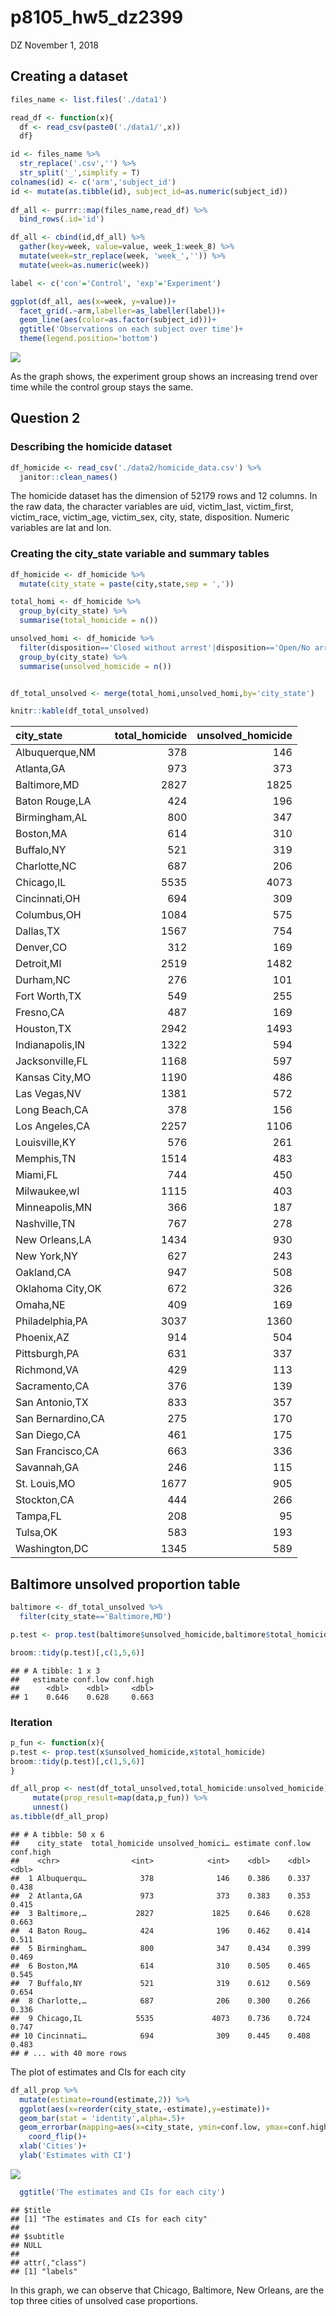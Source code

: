 p8105\_hw5\_dz2399
================
DZ
November 1, 2018

Creating a dataset
------------------

``` r
files_name <- list.files('./data1')

read_df <- function(x){
  df <- read_csv(paste0('./data1/',x))
  df}

id <- files_name %>% 
  str_replace('.csv','') %>%
  str_split('_',simplify = T)                                                         
colnames(id) <- c('arm','subject_id')
id <- mutate(as.tibble(id), subject_id=as.numeric(subject_id))
  
df_all <- purrr::map(files_name,read_df) %>% 
  bind_rows(.id='id') 

df_all <- cbind(id,df_all) %>% 
  gather(key=week, value=value, week_1:week_8) %>% 
  mutate(week=str_replace(week, 'week_','')) %>% 
  mutate(week=as.numeric(week))

label <- c('con'='Control', 'exp'='Experiment')

ggplot(df_all, aes(x=week, y=value))+
  facet_grid(.~arm,labeller=as_labeller(label))+
  geom_line(aes(color=as.factor(subject_id)))+
  ggtitle('Observations on each subject over time')+
  theme(legend.position='bottom')
```

![](p8105_hw5_dz2399_files/figure-markdown_github/unnamed-chunk-1-1.png)

As the graph shows, the experiment group shows an increasing trend over time while the control group stays the same.

Question 2
----------

### Describing the homicide dataset

``` r
df_homicide <- read_csv('./data2/homicide_data.csv') %>%
  janitor::clean_names()
```

The homicide dataset has the dimension of 52179 rows and 12 columns. In the raw data, the character variables are uid, victim\_last, victim\_first, victim\_race, victim\_age, victim\_sex, city, state, disposition. Numeric variables are lat and lon.

### Creating the city\_state variable and summary tables

``` r
df_homicide <- df_homicide %>%
  mutate(city_state = paste(city,state,sep = ',')) 

total_homi <- df_homicide %>% 
  group_by(city_state) %>% 
  summarise(total_homicide = n()) 

unsolved_homi <- df_homicide %>% 
  filter(disposition=='Closed without arrest'|disposition=='Open/No arrest') %>% 
  group_by(city_state) %>% 
  summarise(unsolved_homicide = n()) 


df_total_unsolved <- merge(total_homi,unsolved_homi,by='city_state') 

knitr::kable(df_total_unsolved)
```

| city\_state       |  total\_homicide|  unsolved\_homicide|
|:------------------|----------------:|-------------------:|
| Albuquerque,NM    |              378|                 146|
| Atlanta,GA        |              973|                 373|
| Baltimore,MD      |             2827|                1825|
| Baton Rouge,LA    |              424|                 196|
| Birmingham,AL     |              800|                 347|
| Boston,MA         |              614|                 310|
| Buffalo,NY        |              521|                 319|
| Charlotte,NC      |              687|                 206|
| Chicago,IL        |             5535|                4073|
| Cincinnati,OH     |              694|                 309|
| Columbus,OH       |             1084|                 575|
| Dallas,TX         |             1567|                 754|
| Denver,CO         |              312|                 169|
| Detroit,MI        |             2519|                1482|
| Durham,NC         |              276|                 101|
| Fort Worth,TX     |              549|                 255|
| Fresno,CA         |              487|                 169|
| Houston,TX        |             2942|                1493|
| Indianapolis,IN   |             1322|                 594|
| Jacksonville,FL   |             1168|                 597|
| Kansas City,MO    |             1190|                 486|
| Las Vegas,NV      |             1381|                 572|
| Long Beach,CA     |              378|                 156|
| Los Angeles,CA    |             2257|                1106|
| Louisville,KY     |              576|                 261|
| Memphis,TN        |             1514|                 483|
| Miami,FL          |              744|                 450|
| Milwaukee,wI      |             1115|                 403|
| Minneapolis,MN    |              366|                 187|
| Nashville,TN      |              767|                 278|
| New Orleans,LA    |             1434|                 930|
| New York,NY       |              627|                 243|
| Oakland,CA        |              947|                 508|
| Oklahoma City,OK  |              672|                 326|
| Omaha,NE          |              409|                 169|
| Philadelphia,PA   |             3037|                1360|
| Phoenix,AZ        |              914|                 504|
| Pittsburgh,PA     |              631|                 337|
| Richmond,VA       |              429|                 113|
| Sacramento,CA     |              376|                 139|
| San Antonio,TX    |              833|                 357|
| San Bernardino,CA |              275|                 170|
| San Diego,CA      |              461|                 175|
| San Francisco,CA  |              663|                 336|
| Savannah,GA       |              246|                 115|
| St. Louis,MO      |             1677|                 905|
| Stockton,CA       |              444|                 266|
| Tampa,FL          |              208|                  95|
| Tulsa,OK          |              583|                 193|
| Washington,DC     |             1345|                 589|

Baltimore unsolved proportion table
-----------------------------------

``` r
baltimore <- df_total_unsolved %>% 
  filter(city_state=='Baltimore,MD')

p.test <- prop.test(baltimore$unsolved_homicide,baltimore$total_homicide) 

broom::tidy(p.test)[,c(1,5,6)]
```

    ## # A tibble: 1 x 3
    ##   estimate conf.low conf.high
    ##      <dbl>    <dbl>     <dbl>
    ## 1    0.646    0.628     0.663

### Iteration

``` r
p_fun <- function(x){
p.test <- prop.test(x$unsolved_homicide,x$total_homicide) 
broom::tidy(p.test)[,c(1,5,6)]
}

df_all_prop <- nest(df_total_unsolved,total_homicide:unsolved_homicide) %>% 
     mutate(prop_result=map(data,p_fun)) %>% 
     unnest()
as.tibble(df_all_prop)
```

    ## # A tibble: 50 x 6
    ##    city_state  total_homicide unsolved_homici… estimate conf.low conf.high
    ##    <chr>                <int>            <int>    <dbl>    <dbl>     <dbl>
    ##  1 Albuquerqu…            378              146    0.386    0.337     0.438
    ##  2 Atlanta,GA             973              373    0.383    0.353     0.415
    ##  3 Baltimore,…           2827             1825    0.646    0.628     0.663
    ##  4 Baton Roug…            424              196    0.462    0.414     0.511
    ##  5 Birmingham…            800              347    0.434    0.399     0.469
    ##  6 Boston,MA              614              310    0.505    0.465     0.545
    ##  7 Buffalo,NY             521              319    0.612    0.569     0.654
    ##  8 Charlotte,…            687              206    0.300    0.266     0.336
    ##  9 Chicago,IL            5535             4073    0.736    0.724     0.747
    ## 10 Cincinnati…            694              309    0.445    0.408     0.483
    ## # ... with 40 more rows

The plot of estimates and CIs for each city

``` r
df_all_prop %>% 
  mutate(estimate=round(estimate,2)) %>% 
  ggplot(aes(x=reorder(city_state,-estimate),y=estimate))+
  geom_bar(stat = 'identity',alpha=.5)+
  geom_errorbar(mapping=aes(x=city_state, ymin=conf.low, ymax=conf.high), width=0.1, size=1, color="blue",alpha=.5)+
    coord_flip()+
  xlab('Cities')+
  ylab('Estimates with CI')
```

![](p8105_hw5_dz2399_files/figure-markdown_github/unnamed-chunk-6-1.png)

``` r
  ggtitle('The estimates and CIs for each city')
```

    ## $title
    ## [1] "The estimates and CIs for each city"
    ## 
    ## $subtitle
    ## NULL
    ## 
    ## attr(,"class")
    ## [1] "labels"

In this graph, we can observe that Chicago, Baltimore, New Orleans, are the top three cities of unsolved case proportions.
